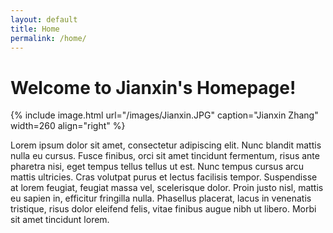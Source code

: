 ```yaml
---
layout: default
title: Home
permalink: /home/
---
```


<div class="home">
	
<h1>Welcome to Jianxin's Homepage!</h1>

{% include image.html url="/images/Jianxin.JPG" caption="Jianxin Zhang" width=260 align="right" %}

Lorem ipsum dolor sit amet, consectetur adipiscing elit. Nunc blandit mattis nulla eu cursus. Fusce finibus, orci sit amet tincidunt fermentum, risus ante pharetra nisi, eget tempus tellus tellus ut est. Nunc tempus cursus arcu mattis ultricies. Cras volutpat purus et lectus facilisis tempor. Suspendisse at lorem feugiat, feugiat massa vel, scelerisque dolor. Proin justo nisl, mattis eu sapien in, efficitur fringilla nulla. Phasellus placerat, lacus in venenatis tristique, risus dolor eleifend felis, vitae finibus augue nibh ut libero. Morbi sit amet tincidunt lorem.
	
<!--<p>…………（待补充）</p>
{% include image.html url="/images/Jianxin.JPG" caption="Jianxin Zhang" width=300 align="right" %} -->
	
</div>
